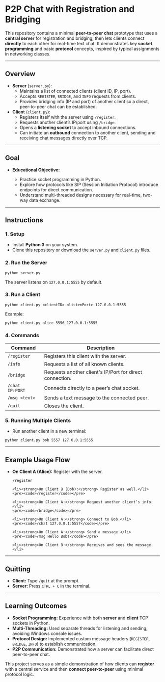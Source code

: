 <h1>P2P Chat with Registration and Bridging</h1>

<p>This repository contains a minimal <strong>peer-to-peer chat</strong> prototype that uses a <strong>central server</strong> for registration and bridging, then lets clients connect <strong>directly</strong> to each other for real-time text chat. It demonstrates key <strong>socket programming</strong> and basic <strong>protocol</strong> concepts, inspired by typical assignments in networking classes.</p>

---

<h2>Overview</h2>

<ul>
    <li><strong>Server</strong> (<code>server.py</code>):
        <ul>
            <li>Maintains a list of connected clients (client ID, IP, port).</li>
            <li>Accepts <code>REGISTER</code>, <code>BRIDGE</code>, and <code>INFO</code> requests from clients.</li>
            <li>Provides bridging info (IP and port) of another client so a direct, peer-to-peer chat can be established.</li>
        </ul>
    </li>
    <li><strong>Client</strong> (<code>client.py</code>):
        <ul>
            <li>Registers itself with the server using <code>/register</code>.</li>
            <li>Requests another client’s IP/port using <code>/bridge</code>.</li>
            <li>Opens a <strong>listening socket</strong> to accept inbound connections.</li>
            <li>Can initiate an <strong>outbound</strong> connection to another client, sending and receiving chat messages directly over TCP.</li>
        </ul>
    </li>
</ul>

---

<h2>Goal</h2>

<ul>
    <li><strong>Educational Objective:</strong></li>
    <ul>
        <li>Practice socket programming in Python.</li>
        <li>Explore how protocols like SIP (Session Initiation Protocol) introduce endpoints for direct communication.</li>
        <li>Understand multi-threaded designs necessary for real-time, two-way data exchange.</li>
    </ul>
</ul>

---

<h2>Instructions</h2>

<h3>1. Setup</h3>
<ul>
    <li>Install <strong>Python 3</strong> on your system.</li>
    <li>Clone this repository or download the <code>server.py</code> and <code>client.py</code> files.</li>
</ul>

<h3>2. Run the Server</h3>
<pre><code>python server.py</code></pre>
<p>The server listens on <code>127.0.0.1:5555</code> by default.</p>

<h3>3. Run a Client</h3>
<pre><code>python client.py &lt;clientID&gt; &lt;listenPort&gt; 127.0.0.1:5555</code></pre>
<p>Example:</p>
<pre><code>python client.py alice 5556 127.0.0.1:5555</code></pre>

<h3>4. Commands</h3>

<table>
    <thead>
        <tr>
            <th>Command</th>
            <th>Description</th>
        </tr>
    </thead>
    <tbody>
        <tr><td><code>/register</code></td><td>Registers this client with the server.</td></tr>
        <tr><td><code>/info</code></td><td>Requests a list of all known clients.</td></tr>
        <tr><td><code>/bridge</code></td><td>Requests another client's IP/Port for direct connection.</td></tr>
        <tr><td><code>/chat IP:PORT</code></td><td>Connects directly to a peer’s chat socket.</td></tr>
        <tr><td><code>/msg &lt;text&gt;</code></td><td>Sends a text message to the connected peer.</td></tr>
        <tr><td><code>/quit</code></td><td>Closes the client.</td></tr>
    </tbody>
</table>

<h3>5. Running Multiple Clients</h3>
<ul>
    <li>Run another client in a new terminal:</li>
</ul>

<pre><code>python client.py bob 5557 127.0.0.1:5555</code></pre>

---

<h2>Example Usage Flow</h2>

<ul>
    <li><strong>On Client A (Alice):</strong> Register with the server.</li>
    <pre><code>/register</code></pre>

    <li><strong>On Client B (Bob):</strong> Register as well.</li>
    <pre><code>/register</code></pre>

    <li><strong>On Client A:</strong> Request another client’s info.</li>
    <pre><code>/bridge</code></pre>

    <li><strong>On Client A:</strong> Connect to Bob.</li>
    <pre><code>/chat 127.0.0.1:5557</code></pre>

    <li><strong>On Client A:</strong> Send a message.</li>
    <pre><code>/msg Hello Bob!</code></pre>

    <li><strong>On Client B:</strong> Receives and sees the message.</li>
</ul>

---

<h2>Quitting</h2>
<ul>
    <li><strong>Client:</strong> Type <code>/quit</code> at the prompt.</li>
    <li><strong>Server:</strong> Press <code>CTRL + C</code> in the terminal.</li>
</ul>

---

<h2>Learning Outcomes</h2>

<ul>
    <li><strong>Socket Programming:</strong> Experience with both <strong>server</strong> and <strong>client</strong> TCP sockets in Python.</li>
    <li><strong>Multi-Threading:</strong> Used separate threads for listening and sending, avoiding Windows console issues.</li>
    <li><strong>Protocol Design:</strong> Implemented custom message headers (<code>REGISTER</code>, <code>BRIDGE</code>, <code>INFO</code>) to establish communication.</li>
    <li><strong>P2P Communication:</strong> Demonstrated how a server can facilitate direct peer-to-peer chat.</li>
</ul>

<p>This project serves as a simple demonstration of how clients can <strong>register</strong> with a central service and then <strong>connect peer-to-peer</strong> using minimal protocol logic.</p>

